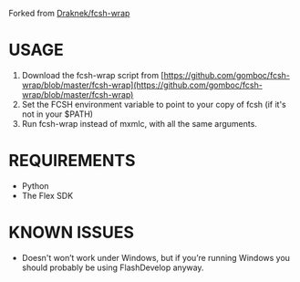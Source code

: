 Forked from [Draknek/fcsh-wrap](https://github.com/Draknek/fcsh-wrap)


USAGE
=====

1. Download the fcsh-wrap script from [https://github.com/gomboc/fcsh-wrap/blob/master/fcsh-wrap](https://github.com/gomboc/fcsh-wrap/blob/master/fcsh-wrap)
2. Set the FCSH environment variable to point to your copy of fcsh (if it's not in your $PATH)
3. Run fcsh-wrap instead of mxmlc, with all the same arguments.


REQUIREMENTS
============

* Python
* The Flex SDK


KNOWN ISSUES
============

* Doesn't won’t work under Windows, but if you’re running Windows you should probably be using FlashDevelop anyway.


